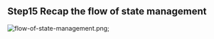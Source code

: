 ## Step15 Recap the flow of state management
![flow-of-state-management.png](img/flow-of-state-management.png);

